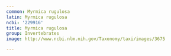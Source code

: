 ```yaml
---
common: Myrmica rugulosa
latin: Myrmica rugulosa
ncbi: '229916'
title: Myrmica rugulosa
group: Invertebrates
image: http://www.ncbi.nlm.nih.gov/Taxonomy/taxi/images/3675

---
```

